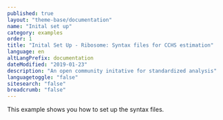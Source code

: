 ```yaml
---
published: true
layout: "theme-base/documentation"
name: "Inital set up"
category: examples
order: 1
title: "Inital Set Up - Ribosome: Syntax files for CCHS estimation"
language: en
altLangPrefix: documentation
dateModified: "2019-01-23"
description: "An open community initative for standardized analysis"
languagetoggle: "false"
sitesearch: "false"
breadcrumb: "false"
---
```


This example shows you how to set up the syntax files.